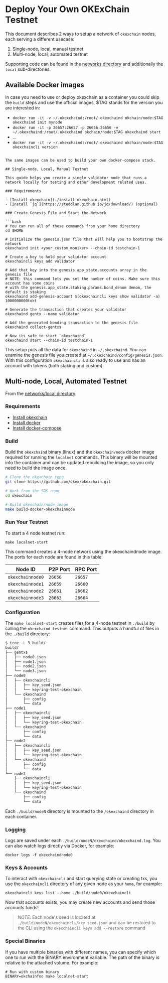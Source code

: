 <!--
order: 6
-->

# Deploy Your Own OKExChain Testnet

This document describes 2 ways to setup a network of `okexchain` nodes, each serving a different usecase:

1. Single-node, local, manual testnet
2. Multi-node, local, automated testnet

Supporting code can be found in the [networks directory](https://github.com/okex/okexchain/tree/master/networks) and additionally the `local` sub-directories.

## Available Docker images

In case you need to use or deploy okexchain as a container you could skip the `build` steps and use the official images, \$TAG stands for the version you are interested in:

* `docker run -it -v ~/.okexchaind:/root/.okexchaind okchain/node:$TAG okexchaind init mynode`
* `docker run -it -p 26657:26657 -p 26656:26656 -v ~/.okexchaind:/root/.okexchaind okchain/node:$TAG okexchaind start`
* ...
* `docker run -it -v ~/.okexchaind:/root/.okexchaind okchain/node:$TAG okexchaincli version`
```

The same images can be used to build your own docker-compose stack.

## Single-node, Local, Manual Testnet

This guide helps you create a single validator node that runs a network locally for testing and other development related uses.

### Requirements

- [Install okexchain](./install-okexchain.html)
- [Install `jq`](https://stedolan.github.io/jq/download/) (optional)

### Create Genesis File and Start the Network

```bash
# You can run all of these commands from your home directory
cd $HOME

# Initialize the genesis.json file that will help you to bootstrap the network
okexchaind init <your_custom_moniker> --chain-id testchain-1

# Create a key to hold your validator account
okexchaincli keys add validator

# Add that key into the genesis.app_state.accounts array in the genesis file
# NOTE: this command lets you set the number of coins. Make sure this account has some coins
# with the genesis.app_state.staking.params.bond_denom denom, the default is staking
okexchaind add-genesis-account $(okexchaincli keys show validator -a) 1000000000tokt

# Generate the transaction that creates your validator
okexchaind gentx --name validator

# Add the generated bonding transaction to the genesis file
okexchaind collect-gentxs

# Now its safe to start `okexchaind`
okexchaind start --chain-id testchain-1
```

This setup puts all the data for `okexchaind` in `~/.okexchaind`. You can examine the genesis file you created at `~/.okexchaind/config/genesis.json`. With this configuration `okexchaincli` is also ready to use and has an account with tokens (both staking and custom).

## Multi-node, Local, Automated Testnet

From the [networks/local directory](https://github.com/okex/okexchain/tree/master/networks/local):

### Requirements

- [Install okexchain](./install-okexchain.html)
- [Install docker](https://docs.docker.com/engine/installation/)
- [Install docker-compose](https://docs.docker.com/compose/install/)

### Build

Build the `okexchaind` binary (linux) and the `okexchain/node` docker image required for running the `localnet` commands. This binary will be mounted into the container and can be updated rebuilding the image, so you only need to build the image once.

```bash
# Clone the okexchain repo
git clone https://github.com/okex/okexchain.git

# Work from the SDK repo
cd okexchain

# Build okexchain/node image
make build-docker-okexchainnode
```

### Run Your Testnet

To start a 4 node testnet run:

```
make localnet-start
```

This command creates a 4-node network using the okexchaindnode image.
The ports for each node are found in this table:

| Node ID     | P2P Port | RPC Port |
| ----------- | -------- | -------- |
| `okexchainnode0` | `26656`  | `26657`  |
| `okexchainnode1` | `26659`  | `26660`  |
| `okexchainnode2` | `26661`  | `26662`  |
| `okexchainnode3` | `26663`  | `26664`  |

### Configuration

The `make localnet-start` creates files for a 4-node testnet in `./build` by
calling the `okexchaind testnet` command. This outputs a handful of files in the
`./build` directory:

```bash
$ tree -L 3 build/
build/
├── gentxs
│   ├── node0.json
│   ├── node1.json
│   ├── node2.json
│   └── node3.json
├── node0
│   ├── okexchaincli
│   │   ├── key_seed.json
│   │   └── keyring-test-okexchain
│   └── okexchaind
│       ├── config
│       └── data
├── node1
│   ├── okexchaincli
│   │   ├── key_seed.json
│   │   └── keyring-test-okexchain
│   └── okexchaind
│       ├── config
│       └── data
├── node2
│   ├── okexchaincli
│   │   ├── key_seed.json
│   │   └── keyring-test-okexchain
│   └── okexchaind
│       ├── config
│       └── data
└── node3
    ├── okexchaincli
    │   ├── key_seed.json
    │   └── keyring-test-okexchain
    └── okexchaind
        ├── config
        └── data
```

Each `./build/nodeN` directory is mounted to the `/okexchaind` directory in each container.

### Logging

Logs are saved under each `./build/nodeN/okexchaind/okexchaind.log`. You can also watch logs
directly via Docker, for example:

```
docker logs -f okexchaindnode0
```

### Keys & Accounts

To interact with `okexchaincli` and start querying state or creating txs, you use the
`okexchaincli` directory of any given node as your `home`, for example:

```shell
okexchaincli keys list --home ./build/node0/okexchaincli
```

Now that accounts exists, you may create new accounts and send those accounts
funds!

> _NOTE_: Each node's seed is located at `./build/nodeN/okexchaincli/key_seed.json` and can be restored to the CLI using the `okexchaincli keys add --restore` command

### Special Binaries

If you have multiple binaries with different names, you can specify which one to run with the BINARY environment variable. The path of the binary is relative to the attached volume. For example:

```
# Run with custom binary
BINARY=okchainfoo make localnet-start
```
